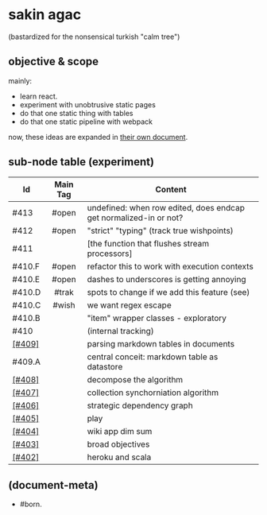 # sakin agac

(bastardized for the nonsensical turkish "calm tree")




## objective & scope

mainly:
  - learn react.
  - experiment with unobtrusive static pages
  - do that one static thing with tables
  - do that one static pipeline with webpack

now, these ideas are expanded in [their own document][\[#403\]].




## sub-node table (experiment)

|Id                         | Main Tag | Content
|---------------------------|:-----:|-
|                   #413    | #open | undefined: when row edited, does endcap get normalized-in or not?
|                   #412    | #open | "strict" "typing" (track true wishpoints)
|                   #411    |       | [the function that flushes stream processors]
|                   #410.F  | #open | refactor this to work with execution contexts
|                   #410.E  | #open | dashes to underscores is getting annoying
|                   #410.D  | #trak | spots to change if we add this feature (see)
|                   #410.C  | #wish | we want regex escape
|                   #410.B  |       | "item" wrapper classes - exploratory
|                   #410    |       | (internal tracking)
|<a name=409></a>[\[#409\]] |       | parsing markdown tables in documents
|                   #409.A  |       | central conceit: markdown table as datastore
|<a name=408></a>[\[#408\]] |       | decompose the algorithm
|<a name=407></a>[\[#407\]] |       | collection synchorniation algorithm
|<a name=406></a>[\[#406\]] |       | strategic dependency graph
|<a name=405></a>[\[#405\]] |       | play
|<a name=404></a>[\[#404\]] |       | wiki app dim sum
|<a name=403></a>[\[#403\]] |       | broad objectives
|<a name=402></a>[\[#402\]] |       | heroku and scala





[\[#409\]]: 409-ersatz-parsing-a-markdown-document-for-tables.dot
[\[#408\]]: 408-decompose-the-synchronization-algorithm.md
[\[#407\]]: 407-collection-synchronization-algorithm.md
[\[#406\]]: 406-strategic-dependency-graph.dot
[\[#405\]]: 405-play.md
[\[#404\]]: 404-wiki-app-dim-sum.md
[\[#403\]]: 403-broad-objectives.md
[\[#402\]]: 402-heroku-and-scala.md





## (document-meta)

  - #born.
